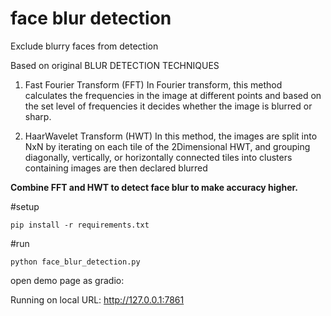 # face blur detection
Exclude blurry faces from detection 





Based on original BLUR DETECTION TECHNIQUES

1.  Fast Fourier Transform (FFT)
In Fourier transform, this method calculates the
frequencies in the image at different points and
based on the set level of frequencies it decides
whether the image is blurred or sharp. 

2. HaarWavelet Transform (HWT)
In this method, the images are split into NxN by
iterating on each tile of the 2Dimensional HWT, and
grouping diagonally, vertically, or horizontally
connected tiles into clusters containing images are
then declared blurred 
   
**Combine FFT and HWT to detect face blur to make accuracy higher.**


#setup

```
pip install -r requirements.txt
```

#run


```
python face_blur_detection.py
```

open demo page as gradio:

Running on local URL:  http://127.0.0.1:7861
